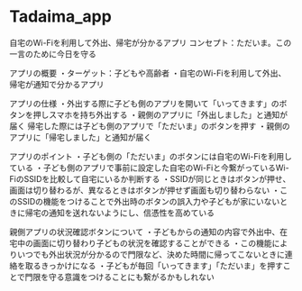 # Tadaima_app
 自宅のWi-Fiを利用して外出、帰宅が分かるアプリ
 コンセプト：ただいま。この一言のために今日を守る
 
 アプリの概要
 ・ターゲット：子どもや高齢者
 ・自宅のWi-Fiを利用して外出、帰宅が通知で分かるアプリ

 アプリの仕様
 ・外出する際に子ども側のアプリを開いて「いってきます」のボタンを押しスマホを持ち外出する
 ・親側のアプリに「外出しました」と通知が届く
 帰宅した際には子ども側のアプリで「ただいま」のボタンを押す
 ・親側のアプリに「帰宅しました」と通知が届く

 アプリのポイント
 ・子ども側の「ただいま」のボタンには自宅のWi-Fiを利用している
 ・子ども側のアプリで事前に設定した自宅のWi-Fiと今繋がっているWi-FiのSSIDを比較して自宅にいるか判断する
・SSIDが同じときはボタンが押せ、画面は切り替わるが、異なるときはボタンが押せず画面も切り替わらない
・このSSIDの機能をつけることで外出時のボタンの誤入力や子どもが家にいないときに帰宅の通知を送れないようにし、信憑性を高めている

親側アプリの状況確認ボタンについて
・子どもからの通知の内容で外出中、在宅中の画面に切り替わり子どもの状況を確認することができる
・この機能によりいつでも外出状況が分かるので門限など、決めた時間に帰ってこないときに連絡を取るきっかけになる
・子どもが毎回「いってきます」「ただいま」を押すことで門限を守る意識をつけることにも繋がるかもしれない
 

